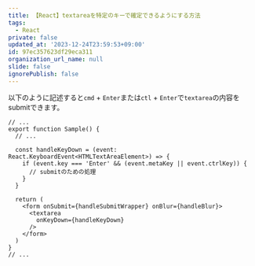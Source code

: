 ```yaml
---
title: 【React】textareaを特定のキーで確定できるようにする方法
tags:
  - React
private: false
updated_at: '2023-12-24T23:59:53+09:00'
id: 97ec357623df29eca311
organization_url_name: null
slide: false
ignorePublish: false
---
```


以下のように記述すると`cmd` + `Enter`または`ctl` + `Enter`で`textarea`の内容をsubmitできます。

```tsx
// ...
export function Sample() {
  // ...

  const handleKeyDown = (event: React.KeyboardEvent<HTMLTextAreaElement>) => {
    if (event.key === 'Enter' && (event.metaKey || event.ctrlKey)) {
      // submitのための処理
    }
  }

  return (
    <form onSubmit={handleSubmitWrapper} onBlur={handleBlur}>
      <textarea
        onKeyDown={handleKeyDown}
      />
    </form>
  )
}
// ...

```
